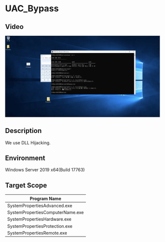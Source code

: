 # UAC_Bypass

## Video
[![Watch the video](https://github.com/qerogram/UAC_Bypass/blob/master/thumbnail.png)](https://drive.google.com/file/d/17xdLy4bF2Nyh5V6JXqahv6etZaBsgPmT/view?usp=sharing)

## Description
We use DLL Hijacking.

## Environment
Windows Server 2019 x64(Build 17763)

## Target Scope
|Program Name|
|---|
|SystemPropertiesAdvanced.exe|
|SystemPropertiesComputerName.exe|
|SystemPropertiesHardware.exe|
|SystemPropertiesProtection.exe|
|SystemPropertiesRemote.exe|
